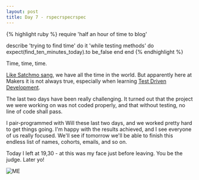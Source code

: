 ```yaml
---
layout: post
title: Day 7 - rspecrspecrspec
---
```


{% highlight ruby %}
require 'half an hour of time to blog'

describe 'trying to find time' do
  it 'while testing methods' do
    expect(find_ten_minutes_today).to be_false
  end
 end
{% endhighlight %}

Time, time, time.

[Like Satchmo sang](https://www.youtube.com/watch?v=RMxRDTfzgpU), we have all the time in the world.
But apparently here at Makers it is not always true, especially when learning [Test Driven Development](http://en.wikipedia.org/wiki/Test-driven_development).

The last two days have been really challenging. It turned out that the project we were working on was not coded properly, and that without testing, no line of code shall pass.

I pair-programmed with Will these last two days, and we worked pretty hard to get things going. I'm happy with the results achieved, and I see everyone of us really focused. We'll see if tomorrow we'll be able to finish this endless list of names, cohorts, emails, and so on.

Today I left at 19,30 - at this was my face just before leaving. You be the judge. Later yo!


![ME](http://federicomaffei.github.io/public/images/f_makers.jpg)